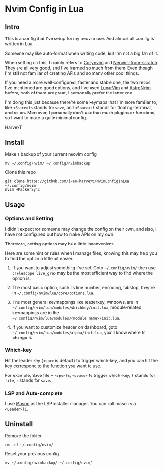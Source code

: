 # Nvim Config in Lua

## Intro

This is a config that I've setup for my neovim use. And almost all comfig is written in Lua.

Someone may like auto-format when writing code, but I'm not a big fan of it.

When setting up this, I mainly refers to [Cosynvim](https://github.com/glepnir/cosynvim) and [Neovim-from-scratch](https://github.com/LunarVim/Neovim-from-scratch). They are all very good, and I've learned so much from them. Even though I'm still not familiar of creating APIs and so many other cool things.

If you need a more well-configured, faster and stable one, the two repos I've mentioned are good options, and I've used [LunarVim](https://github.com/LunarVim/LunarVim) and [AstroNvim](https://github.com/AstroNvim/AstroNvim) before, both of them are great, I personally prefer the latter one.

I'm doing this just because there're some keymaps that I'm more familiar to, like `<Space>fs` stands for `save`, and `<Space>tf` stands for floating-terminal, and so on. Moreover, I personally don't use that much plugins or functions, so I want to make a quite minimal config.

HarveyT

## Install

Make a backup of your current neovim config

```
mv ~/.config/nvim/ ~/.config/nvimbackup
```

Clone this repo


```
git clone https://github.com/i-am-harveyt/NvimConfigInLua ~/.config/nvim
nvim +PackerSync
```

## Usage

### Options and Setting

I didn't expect for someone may change the config on their own, and slso, I have not configured out how to make APIs on my own. 

Therefore, setting options may be a little inconvenient.

Here are some hint or rules when I manage files, knowing this may help you to find the option a little bit easier.

1. If you want to adjust something I've set. Goto `~/.config/nvim/` then use `:Telescope live_grep` may be the most efficient way to find where the option is.

2. The most basic option, such as line number, encoding, tabstop, they're in `~/.config/nvim/lua/core/options.lua`. 

3. The most general keymappings like leaderkey, windows, are in `~/.config/nvim/lua/modules/whichkey/init.lua`, module-related keymappings are in the `~/.config/nvim/lua/modules/<module_name>/init.lua`.

4. If you want to customize header on dashboard, goto `~/.config/nvim/lua/modules/alpha/init.lua`, you'll know where to change it.

### Which-key

Hit the leader key (`<spc>` is default) to trigger which-key, and you can hit the key correspond to the function you want to use.

For example, Save file = `<spc>fs`, `<space>` to trigger which-key, `f` stands for `file`, `s` stands for `save`.

### LSP and Auto-complete

I use [Mason]() as the LSP installer manager. You can call mason via `<Leader>lI`.


## Uninstall

Remove the folder

```
rm -rf ~/.config/nvim/
```

Reset your previous config

```
mv ~/.config/nvimbackup/ ~/.config/nvim/
```
